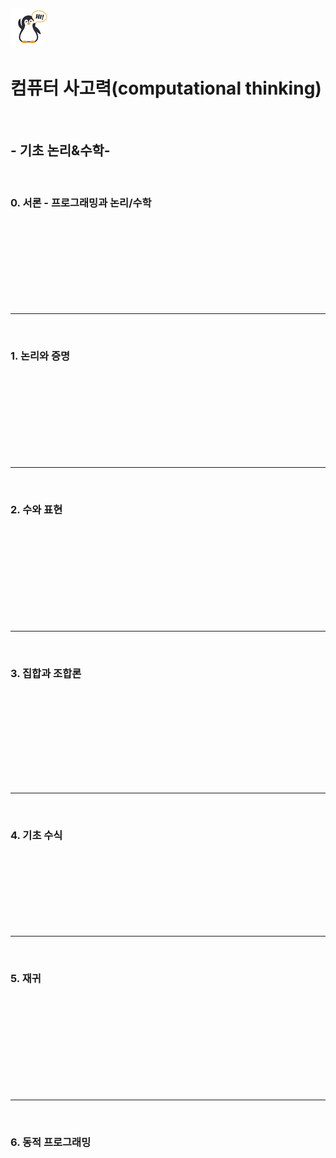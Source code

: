 ## ![펭귄](array_1.assets/펭귄.png)

# 컴퓨터 사고력(computational thinking)

<br>

## - 기초 논리&수학- 

<br>

### 0. 서론 - 프로그래밍과 논리/수학

<br><br><br><br><br><br><br><br>

---

<br>

### 1. 논리와 증명

<br><br><br><br><br><br><br><br>

---

<br>

### 2. 수와 표현

<br><br><br><br><br><br><br><br><br>

----

<br>

### 3. 집합과 조합론

<br>

<br><br><br><br><br><br><br>

---

<br>

### 4. 기초 수식

<br><br><br><br><br><br><br>

---

<br>

### 5. 재귀

<br><br><br><br><br><br><br><br><br>

----

<br>

### 6. 동적 프로그래밍

<br><br><br><br><br><br><br><br><br>
